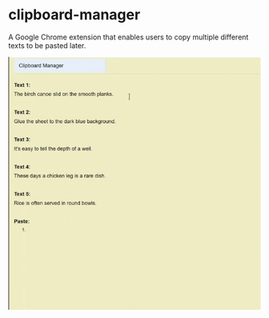 # clipboard-manager
 A Google Chrome extension that enables users to copy multiple different texts to be pasted later.

![demo](demo.gif)